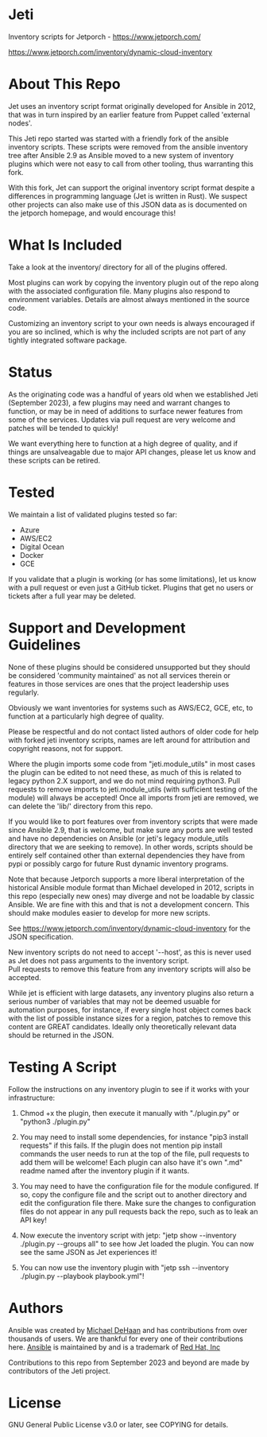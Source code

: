 Jeti
====

Inventory scripts for Jetporch - https://www.jetporch.com/

https://www.jetporch.com/inventory/dynamic-cloud-inventory

About This Repo
===============

Jet uses an inventory script format originally developed for Ansible in 2012, that was in turn inspired by an earlier feature from Puppet
called 'external nodes'.

This Jeti repo started was started with a friendly fork of the ansible inventory scripts. These scripts were removed from the ansible inventory tree after Ansible 2.9
as Ansible moved to a new system of inventory plugins which were not easy to call from other tooling, thus warranting this fork.

With this fork, Jet can support the original inventory script format despite a differences in programming language (Jet is written in Rust). 
We suspect other projects can also make use of this JSON data as is documented on the jetporch homepage, and would encourage this!

What Is Included
================

Take a look at the inventory/ directory for all of the plugins offered.  

Most plugins can work by copying the inventory plugin out of the repo
along with the associated configuration file. Many plugins also respond to environment variables. Details are almost always mentioned
in the source code.

Customizing an inventory script to your own needs is always encouraged if you are so inclined, which is why the included scripts are not part of any 
tightly integrated software package.

Status
======

As the originating code was a handful of years old when we established Jeti (September 2023), a few plugins may need and warrant changes to function, 
or may be in need of additions to surface newer features from some of the services.  Updates via pull request are very welcome and patches will be tended to quickly!

We want everything here to function at a high degree of quality, and if things are unsalveagable due to major
API changes, please let us know and these scripts can be retired.

Tested
======

We maintain a list of validated plugins tested so far:

* Azure
* AWS/EC2
* Digital Ocean
* Docker
* GCE

If you validate that a plugin is working (or has some limitations), let us know with a pull request or even just a GitHub ticket.  Plugins that get no users
or tickets after a full year may be deleted.

Support and Development Guidelines
==================================

None of these plugins should be considered unsupported but they should be considered 'community maintained' as not all services therein
or features in those services are ones that the project leadership uses regularly.

Obviously we want inventories for systems such as AWS/EC2, GCE, etc, to function at a particularly high degree of quality.

Please be respectful and do not contact listed authors of older code
for help with forked jeti inventory scripts, names are left around for attribution and copyright reasons, not for support.

Where the plugin imports some code from "jeti.module_utils" in most cases the plugin can be edited to not need these, as much of this
is related to legacy python 2.X support, and we do not mind requiring python3.  Pull requests to remove imports to jeti.module_utils
(with sufficient testing of the module) will always be accepted! Once all imports from jeti are removed, we can delete
the 'lib/' directory from this repo.

If you would like to port features over from inventory scripts that were made since Ansible 2.9, that is welcome, but make sure
any ports are well tested and have no dependencies on Ansible (or jeti's legacy module_utils directory that we are seeking to remove).
In other words, scripts should be entirely self contained other than external dependencies they have from pypi or possibly cargo for
future Rust dynamic inventory programs.

Note that because Jetporch supports a more liberal interpretation of the historical Ansible module format than Michael developed
in 2012, scripts in this repo (especially new ones) may diverge and not be loadable by classic Ansible. 
We are fine with this and that is not a development concern. This should make modules easier to develop for more new scripts.

See https://www.jetporch.com/inventory/dynamic-cloud-inventory for the JSON specification.

New inventory scripts do not need to accept '--host', as this is never used as Jet does not pass arguments to the inventory script.  
Pull requests to remove this feature from any inventory scripts will also be accepted.

While jet is efficient with large datasets, any inventory plugins also return a serious number of variables that may not be deemed usuable for automation purposes, for instance,
if every single host object comes back with the list of possible instance sizes for a region, patches to remove this content are
GREAT candidates. Ideally only theoretically relevant data should be returned in the JSON.

Testing A Script
================

Follow the instructions on any inventory plugin to see if it works with your infrastructure:

1) Chmod +x the plugin, then execute it manually with "./plugin.py" or "python3 ./plugin.py"

2) You may need to install some dependencies, for instance "pip3 install requests" if this fails.  If the plugin does not mention
pip install commands the user needs to run at the top of the file, pull requests to add them will be welcome! Each plugin can
also have it's own ".md" readme named after the inventory plugin if it wants.

3) You may need to have the configuration file for the module configured.  If so, copy the configure file and the script
out to another directory and edit the configuration file there.  Make sure the changes to configuration files do not
appear in any pull requests back the repo, such as to leak an API key!

4) Now execute the inventory script with jetp: "jetp show --inventory ./plugin.py --groups all" to see how Jet loaded the plugin.
You can now see the same JSON as Jet experiences it!

5) You can now use the inventory plugin with "jetp ssh --inventory ./plugin.py --playbook playbook.yml"!

Authors
=======

Ansible was created by [Michael DeHaan](https://github.com/mpdehaan)
and has contributions from over thousands of users. We are thankful for every one
of their contributions here. [Ansible](https://www.ansible.com) is maintained by and
is a trademark of [Red Hat, Inc](https://www.redhat.com>)

Contributions to this repo from September 2023 and beyond are made by
contributors of the Jeti project.

License
=======

GNU General Public License v3.0 or later, see COPYING for details.


